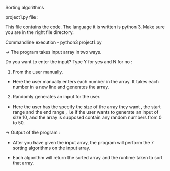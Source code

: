 Sorting algorithms 

project1.py file :

This file contains the code. The language it is written is python 3.
Make sure you are in the right file directory.

Commandline execution -  python3 project1.py

-> The program takes input array in two ways.

Do you want to enter the input? Type Y for yes and N for no : 

1. From the user manually.

* Here the user manually enters each number in the array. It takes each number in a new line and generates the array.

2. Randomly generates an input for the user.

* Here the user has the specify the size of the array they want , the start range and the end range , I.e if the user wants to generate an input of size 10, and the array is supposed contain any random numbers from 0 to 50.


-> Output of the program :

* After you have given the input array, the program will perform the 7 sorting algorithms on the input array.

* Each algorithm will return the sorted array and the runtime taken to sort that array. 



